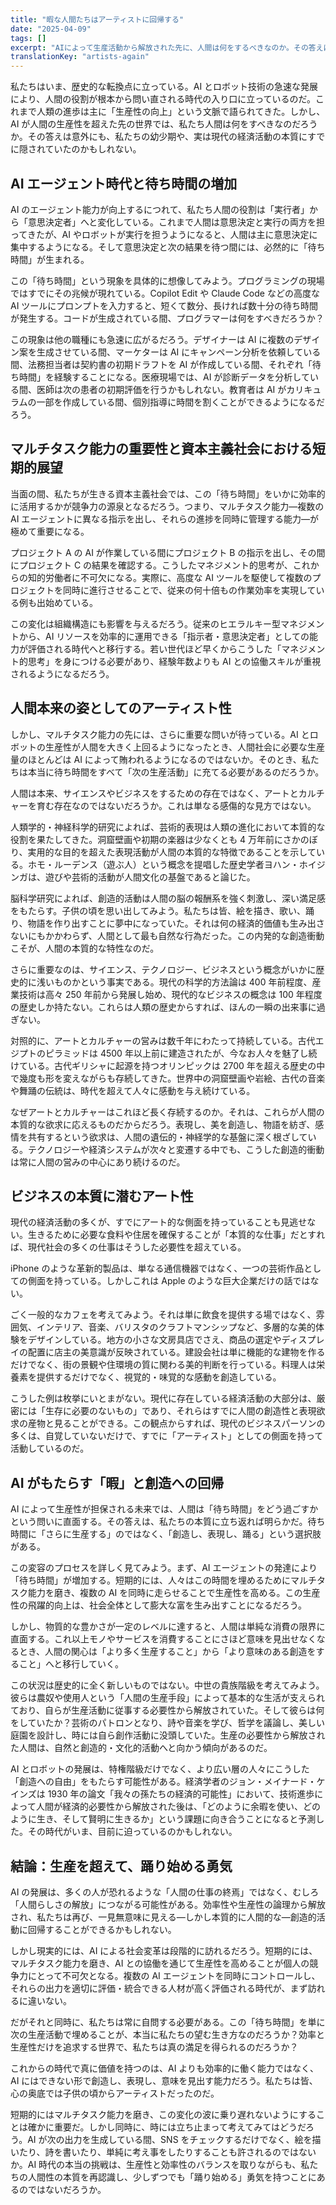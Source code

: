 ```yaml
---
title: "暇な人間たちはアーティストに回帰する"
date: "2025-04-09"
tags: []
excerpt: "AIによって生産活動から解放された先に、人間は何をするべきなのか。その答えは、創造し、表現し、踊るという本来的な営みに回帰することかもしれない。本稿では、AI時代における「待ち時間」と人間の役割の変化を通して、アートと創造の重要性を再考する。"
translationKey: "artists-again"
---
```


私たちはいま、歴史的な転換点に立っている。AI とロボット技術の急速な発展により、人間の役割が根本から問い直される時代の入り口に立っているのだ。これまで人類の進歩は主に「生産性の向上」という文脈で語られてきた。しかし、AI が人間の生産性を超えた先の世界では、私たち人間は何をすべきなのだろうか。その答えは意外にも、私たちの幼少期や、実は現代の経済活動の本質にすでに隠されていたのかもしれない。

## AI エージェント時代と待ち時間の増加

AI のエージェント能力が向上するにつれて、私たち人間の役割は「実行者」から「意思決定者」へと変化している。これまで人間は意思決定と実行の両方を担ってきたが、AI やロボットが実行を担うようになると、人間は主に意思決定に集中するようになる。そして意思決定と次の結果を待つ間には、必然的に「待ち時間」が生まれる。

この「待ち時間」という現象を具体的に想像してみよう。プログラミングの現場ではすでにその兆候が現れている。Copilot Edit や Claude Code などの高度な AI ツールにプロンプトを入力すると、短くて数分、長ければ数十分の待ち時間が発生する。コードが生成されている間、プログラマーは何をすべきだろうか？

この現象は他の職種にも急速に広がるだろう。デザイナーは AI に複数のデザイン案を生成させている間、マーケターは AI にキャンペーン分析を依頼している間、法務担当者は契約書の初期ドラフトを AI が作成している間、それぞれ「待ち時間」を経験することになる。医療現場では、AI が診断データを分析している間、医師は次の患者の初期評価を行うかもしれない。教育者は AI がカリキュラムの一部を作成している間、個別指導に時間を割くことができるようになるだろう。

## マルチタスク能力の重要性と資本主義社会における短期的展望

当面の間、私たちが生きる資本主義社会では、この「待ち時間」をいかに効率的に活用するかが競争力の源泉となるだろう。つまり、マルチタスク能力—複数の AI エージェントに異なる指示を出し、それらの進捗を同時に管理する能力—が極めて重要になる。

プロジェクト A の AI が作業している間にプロジェクト B の指示を出し、その間にプロジェクト C の結果を確認する。こうしたマネジメント的思考が、これからの知的労働者に不可欠になる。実際に、高度な AI ツールを駆使して複数のプロジェクトを同時に進行させることで、従来の何十倍もの作業効率を実現している例も出始めている。

この変化は組織構造にも影響を与えるだろう。従来のヒエラルキー型マネジメントから、AI リソースを効率的に運用できる「指示者・意思決定者」としての能力が評価される時代へと移行する。若い世代ほど早くからこうした「マネジメント的思考」を身につける必要があり、経験年数よりも AI との協働スキルが重視されるようになるだろう。

## 人間本来の姿としてのアーティスト性

しかし、マルチタスク能力の先には、さらに重要な問いが待っている。AI とロボットの生産性が人間を大きく上回るようになったとき、人間社会に必要な生産量のほとんどは AI によって賄われるようになるのではないか。そのとき、私たちは本当に待ち時間をすべて「次の生産活動」に充てる必要があるのだろうか。

人間は本来、サイエンスやビジネスをするための存在ではなく、アートとカルチャーを育む存在なのではないだろうか。これは単なる感傷的な見方ではない。

人類学的・神経科学的研究によれば、芸術的表現は人類の進化において本質的な役割を果たしてきた。洞窟壁画や初期の楽器は少なくとも 4 万年前にさかのぼり、実用的な目的を超えた表現活動が人間の本質的な特徴であることを示している。ホモ・ルーデンス（遊ぶ人）という概念を提唱した歴史学者ヨハン・ホイジンガは、遊びや芸術的活動が人間文化の基盤であると論じた。

脳科学研究によれば、創造的活動は人間の脳の報酬系を強く刺激し、深い満足感をもたらす。子供の頃を思い出してみよう。私たちは皆、絵を描き、歌い、踊り、物語を作り出すことに夢中になっていた。それは何の経済的価値も生み出さないにもかかわらず、人間として最も自然な行為だった。この内発的な創造衝動こそが、人間の本質的な特性なのだ。

さらに重要なのは、サイエンス、テクノロジー、ビジネスという概念がいかに歴史的に浅いものかという事実である。現代の科学的方法論は 400 年前程度、産業技術は高々 250 年前から発展し始め、現代的なビジネスの概念は 100 年程度の歴史しか持たない。これらは人類の歴史からすれば、ほんの一瞬の出来事に過ぎない。

対照的に、アートとカルチャーの営みは数千年にわたって持続している。古代エジプトのピラミッドは 4500 年以上前に建造されたが、今なお人々を魅了し続けている。古代ギリシャに起源を持つオリンピックは 2700 年を超える歴史の中で幾度も形を変えながらも存続してきた。世界中の洞窟壁画や岩絵、古代の音楽や舞踊の伝統は、時代を超えて人々に感動を与え続けている。

なぜアートとカルチャーはこれほど長く存続するのか。それは、これらが人間の本質的な欲求に応えるものだからだろう。表現し、美を創造し、物語を紡ぎ、感情を共有するという欲求は、人間の遺伝的・神経学的な基盤に深く根ざしている。テクノロジーや経済システムが次々と変遷する中でも、こうした創造的衝動は常に人間の営みの中心にあり続けるのだ。

## ビジネスの本質に潜むアート性

現代の経済活動の多くが、すでにアート的な側面を持っていることも見逃せない。生きるために必要な食料や住居を確保することが「本質的な仕事」だとすれば、現代社会の多くの仕事はそうした必要性を超えている。

iPhone のような革新的製品は、単なる通信機器ではなく、一つの芸術作品としての側面を持っている。しかしこれは Apple のような巨大企業だけの話ではない。

ごく一般的なカフェを考えてみよう。それは単に飲食を提供する場ではなく、雰囲気、インテリア、音楽、バリスタのクラフトマンシップなど、多層的な美的体験をデザインしている。地方の小さな文房具店でさえ、商品の選定やディスプレイの配置に店主の美意識が反映されている。建設会社は単に機能的な建物を作るだけでなく、街の景観や住環境の質に関わる美的判断を行っている。料理人は栄養素を提供するだけでなく、視覚的・味覚的な感動を創造している。

こうした例は枚挙にいとまがない。現代に存在している経済活動の大部分は、厳密には「生存に必要のないもの」であり、それらはすでに人間の創造性と表現欲求の産物と見ることができる。この観点からすれば、現代のビジネスパーソンの多くは、自覚していないだけで、すでに「アーティスト」としての側面を持って活動しているのだ。

## AI がもたらす「暇」と創造への回帰

AI によって生産性が担保される未来では、人間は「待ち時間」をどう過ごすかという問いに直面する。その答えは、私たちの本質に立ち返れば明らかだ。待ち時間に「さらに生産する」のではなく、「創造し、表現し、踊る」という選択肢がある。

この変容のプロセスを詳しく見てみよう。まず、AI エージェントの発達により「待ち時間」が増加する。短期的には、人々はこの時間を埋めるためにマルチタスク能力を磨き、複数の AI を同時に走らせることで生産性を高める。この生産性の飛躍的向上は、社会全体として膨大な富を生み出すことになるだろう。

しかし、物質的な豊かさが一定のレベルに達すると、人間は単純な消費の限界に直面する。これ以上モノやサービスを消費することにさほど意味を見出せなくなるとき、人間の関心は「より多く生産すること」から「より意味のある創造をすること」へと移行していく。

この状況は歴史的に全く新しいものではない。中世の貴族階級を考えてみよう。彼らは農奴や使用人という「人間の生産手段」によって基本的な生活が支えられており、自らが生産活動に従事する必要性から解放されていた。そして彼らは何をしていたか？芸術のパトロンとなり、詩や音楽を学び、哲学を議論し、美しい庭園を設計し、時には自ら創作活動に没頭していた。生産の必要性から解放された人間は、自然と創造的・文化的活動へと向かう傾向があるのだ。

AI とロボットの発展は、特権階級だけでなく、より広い層の人々にこうした「創造への自由」をもたらす可能性がある。経済学者のジョン・メイナード・ケインズは 1930 年の論文「我々の孫たちの経済的可能性」において、技術進歩によって人間が経済的必要性から解放された後は、「どのように余暇を使い、どのように生き、そして賢明に生きるか」という課題に向き合うことになると予測した。その時代がいま、目前に迫っているのかもしれない。

## 結論：生産を超えて、踊り始める勇気

AI の発展は、多くの人が恐れるような「人間の仕事の終焉」ではなく、むしろ「人間らしさの解放」につながる可能性がある。効率性や生産性の論理から解放され、私たちは再び、一見無意味に見える—しかし本質的に人間的な—創造的活動に回帰することができるかもしれない。

しかし現実的には、AI による社会変革は段階的に訪れるだろう。短期的には、マルチタスク能力を磨き、AI との協働を通じて生産性を高めることが個人の競争力にとって不可欠となる。複数の AI エージェントを同時にコントロールし、それらの出力を適切に評価・統合できる人材が高く評価される時代が、まず訪れるに違いない。

だがそれと同時に、私たちは常に自問する必要がある。この「待ち時間」を単に次の生産活動で埋めることが、本当に私たちの望む生き方なのだろうか？効率と生産性だけを追求する世界で、私たちは真の満足を得られるのだろうか？

これからの時代で真に価値を持つのは、AI よりも効率的に働く能力ではなく、AI にはできない形で創造し、表現し、意味を見出す能力だろう。私たちは皆、心の奥底では子供の頃からアーティストだったのだ。

短期的にはマルチタスク能力を磨き、この変化の波に乗り遅れないようにすることは確かに重要だ。しかし同時に、時には立ち止まって考えてみてはどうだろう。AI が次の出力を生成している間、SNS をチェックするだけでなく、絵を描いたり、詩を書いたり、単純に考え事をしたりすることも許されるのではないか。AI 時代の本当の挑戦は、生産性と効率性のバランスを取りながらも、私たちの人間性の本質を再認識し、少しずつでも「踊り始める」勇気を持つことにあるのではないだろうか。